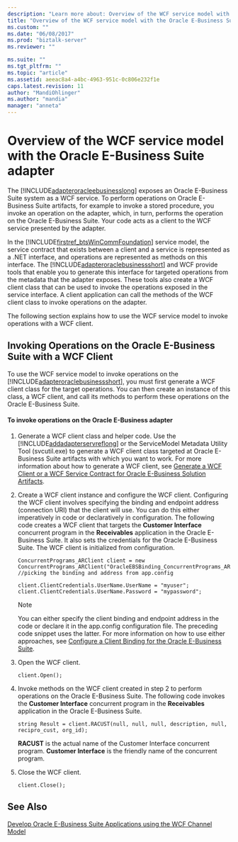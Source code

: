 ```yaml
---
description: "Learn more about: Overview of the WCF service model with the Oracle E-Business Suite adapter"
title: "Overview of the WCF service model with the Oracle E-Business Suite adapter | Microsoft Docs"
ms.custom: ""
ms.date: "06/08/2017"
ms.prod: "biztalk-server"
ms.reviewer: ""

ms.suite: ""
ms.tgt_pltfrm: ""
ms.topic: "article"
ms.assetid: aeeac8a4-a4bc-4963-951c-0c806e232f1e
caps.latest.revision: 11
author: "MandiOhlinger"
ms.author: "mandia"
manager: "anneta"
---
```

# Overview of the WCF service model with the Oracle E-Business Suite adapter
The [!INCLUDE[adapteroracleebusinesslong](../../includes/adapteroracleebusinesslong-md.md)] exposes an Oracle E-Business Suite system as a WCF service. To perform operations on Oracle E-Business Suite artifacts, for example to invoke a stored procedure, you invoke an operation on the adapter, which, in turn, performs the operation on the Oracle E-Business Suite. Your code acts as a client to the WCF service presented by the adapter.  
  
 In the [!INCLUDE[firstref_btsWinCommFoundation](../../includes/firstref-btswincommfoundation-md.md)] service model, the service contract that exists between a client and a service is represented as a .NET interface, and operations are represented as methods on this interface. The [!INCLUDE[adapteroraclebusinessshort](../../includes/adapteroraclebusinessshort-md.md)] and WCF provide tools that enable you to generate this interface for targeted operations from the metadata that the adapter exposes. These tools also create a WCF client class that can be used to invoke the operations exposed in the service interface. A client application can call the methods of the WCF client class to invoke operations on the adapter.  
  
 The following section explains how to use the WCF service model to invoke operations with a WCF client.  
  
## Invoking Operations on the Oracle E-Business Suite with a WCF Client  
 To use the WCF service model to invoke operations on the [!INCLUDE[adapteroraclebusinessshort](../../includes/adapteroraclebusinessshort-md.md)], you must first generate a WCF client class for the target operations. You can then create an instance of this class, a WCF client, and call its methods to perform these operations on the Oracle E-Business Suite.  
  
#### To invoke operations on the Oracle E-Business adapter  
  
1. Generate a WCF client class and helper code. Use the [!INCLUDE[addadapterservreflong](../../includes/addadapterservreflong-md.md)] or the ServiceModel Metadata Utility Tool (svcutil.exe) to generate a WCF client class targeted at Oracle E-Business Suite artifacts with which you want to work. For more information about how to generate a WCF client, see [Generate a WCF Client or a WCF Service Contract for Oracle E-Business Solution Artifacts](../../adapters-and-accelerators/adapter-oracle-ebs/create-a-wcf-client-or-wcf-service-contract-for-oracle-ebs-solution-artifacts.md).  
  
2. Create a WCF client instance and configure the WCF client. Configuring the WCF client involves specifying the binding and endpoint address (connection URI) that the client will use. You can do this either imperatively in code or declaratively in configuration. The following code creates a WCF client that targets the **Customer Interface** concurrent program in the **Receivables** application in the Oracle E-Business Suite. It also sets the credentials for the Oracle E-Business Suite. The WCF client is initialized from configuration.  
  
   ```  
   ConcurrentPrograms_ARClient client = new ConcurrentPrograms_ARClient("OracleEBSBinding_ConcurrentPrograms_AR"); //picking the binding and address from app.config  
  
   client.ClientCredentials.UserName.UserName = "myuser";  
   client.ClientCredentials.UserName.Password = "mypassword";  
   ```  
  
   > [!NOTE]
   >  You can either specify the client binding and endpoint address in the code or declare it in the app.config configuration file. The preceding code snippet uses the latter. For more information on how to use either approaches, see [Configure a Client Binding for the Oracle E-Business Suite](../../adapters-and-accelerators/adapter-oracle-ebs/configure-a-client-binding-for-the-oracle-e-business-suite.md).  
  
3. Open the WCF client.  
  
   ```  
   client.Open();  
   ```  
  
4. Invoke methods on the WCF client created in step 2 to perform operations on the Oracle E-Business Suite. The following code invokes the **Customer Interface** concurrent program in the **Receivables** application in the Oracle E-Business Suite.  
  
   ```  
   string Result = client.RACUST(null, null, null, description, null, recipro_cust, org_id);  
   ```  
  
    **RACUST** is the actual name of the Customer Interface concurrent program. **Customer Interface** is the friendly name of the concurrent program.  
  
5. Close the WCF client.  
  
   ```  
   client.Close();  
   ```  
  
## See Also  
 [Develop Oracle E-Business Suite Applications using the WCF Channel Model](../../adapters-and-accelerators/adapter-oracle-ebs/develop-oracle-e-business-suite-applications-using-the-wcf-service-model.md)
